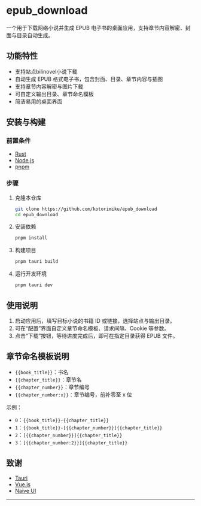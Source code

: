 # epub_download

一个用于下载网络小说并生成 EPUB 电子书的桌面应用，支持章节内容解密、封面与目录自动生成。

## 功能特性

- 支持站点bilinovel小说下载
- 自动生成 EPUB 格式电子书，包含封面、目录、章节内容与插图
- 支持章节内容解密与图片下载
- 可自定义输出目录、章节命名模板
- 简洁易用的桌面界面

## 安装与构建

### 前置条件

- [Rust](https://www.rust-lang.org/tools/install)
- [Node.js](https://nodejs.org/en)
- [pnpm](https://pnpm.io/installation)

### 步骤

1. 克隆本仓库

   ```sh
   git clone https://github.com/kotorimiku/epub_download
   cd epub_download
   ```

2. 安装依赖

   ```sh
   pnpm install
   ```

3. 构建项目

   ```sh
   pnpm tauri build
   ```

4. 运行开发环境

   ```sh
   pnpm tauri dev
   ```

## 使用说明

1. 启动应用后，填写目标小说的书籍 ID 或链接，选择站点与输出目录。
2. 可在“配置”界面自定义章节命名模板、请求间隔、Cookie 等参数。
3. 点击“下载”按钮，等待进度完成后，即可在指定目录获得 EPUB 文件。

## 章节命名模板说明

- `{{book_title}}`：书名
- `{{chapter_title}}`：章节名
- `{{chapter_number}}`：章节编号
- `{{chapter_number:x}}`：章节编号，前补零至 x 位

示例：

- `0`：`{{book_title}}-{{chapter_title}}`
- `1`：`{{book_title}}-[{{chapter_number}}]{{chapter_title}}`
- `2`：`[{{chapter_number}}]{{chapter_title}}`
- `3`：`[{{chapter_number:2}}]{{chapter_title}}`

## 致谢

- [Tauri](https://tauri.app/)
- [Vue.js](https://vuejs.org/)
- [Naive UI](https://www.naiveui.com/)

---
